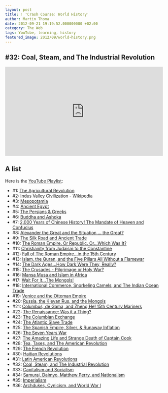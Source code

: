 ```yaml
---
layout: post
title: ! 'Crash Course: World History'
author: Martin Thoma
date: 2012-09-21 19:19:52.000000000 +02:00
category: The Web
tags: YouTube, learning, history
featured_image: 2012/09/world-history.png
---
```

<h2>#32: Coal, Steam, and The Industrial Revolution</h2>
<iframe width="512" height="288" src="http://www.youtube.com/embed/zhL5DCizj5c" frameborder="0" allowfullscreen></iframe>

<h2>A list</h2>
Here is the <a href="http://www.youtube.com/course?list=ECBDA2E52FB1EF80C9">YouTube Playlist</a>:

<ul>
  <li>#1: <a href="http://www.youtube.com/watch?v=Yocja_N5s1I">The Agricultural Revolution</a></li>
  <li>#2: <a href="http://www.youtube.com/watch?v=n7ndRwqJYDM">Indus Valley Civilization</a> - <a href="http://en.wikipedia.org/wiki/Indus_Valley_Civilization">Wikipedia</a></li>
  <li>#3: <a href="http://www.youtube.com/watch?v=sohXPx_XZ6Y">Mesopotamia</a></li>
  <li>#4: <a href="http://www.youtube.com/watch?v=Z3Wvw6BivVI">Ancient Egypt</a></li>
  <li>#5: <a href="http://www.youtube.com/watch?v=Q-mkVSasZIM">The Persians & Greeks</a></li>
  <li>#6: <a href="http://www.youtube.com/watch?v=8Nn5uqE3C9w">Buddha and Ashoka</a></li>
  <li>#7: <a href="http://www.youtube.com/watch?v=ylWORyToTo4">&lrm;2,000 Years of Chinese History! The Mandate of Heaven and Confucius</a></li>
  <li>#8: <a href="http://www.youtube.com/watch?v=0LsrkWDCvxg">Alexander the Great and the Situation ... the Great?</a></li>
  <li>#9: <a href="http://www.youtube.com/watch?v=vfe-eNq-Qyg">The Silk Road and Ancient Trade</a></li>
  <li>#10: <a href="http://www.youtube.com/watch?v=oPf27gAup9U">The Roman Empire. Or Republic. Or...Which Was It?</a></li>
  <li>#11: <a href="http://www.youtube.com/watch?v=TG55ErfdaeY">Christianity from Judaism to the Constantine</a></li>
  <li>#12: <a href="http://www.youtube.com/watch?v=3PszVWZNWVA">Fall of The Roman Empire...in the 15th Century</a></li>
  <li>#13: <a href="http://www.youtube.com/watch?v=TpcbfxtdoI8">Islam, the Quran, and the Five Pillars All Without a Flamewar</a></li>
  <li>#14: <a href="http://www.youtube.com/watch?v=QV7CanyzhZg">The Dark Ages...How Dark Were They, Really?</a></li>
  <li>#15: <a href="http://www.youtube.com/watch?v=X0zudTQelzI">The Crusades - Pilgrimage or Holy War?</a></li>
  <li>#16: <a href="http://www.youtube.com/watch?v=jvnU0v6hcUo">Mansa Musa and Islam in Africa</a></li>
  <li>#17: <a href="http://www.youtube.com/watch?v=szxPar0BcMo">Wait For It...The Mongols!</a></li>
  <li>#18: <a href="http://www.youtube.com/watch?v=a6XtBLDmPA0">International Commerce, Snorkeling Camels, and The Indian Ocean Trade</a></li>
  <li>#19: <a href="http://www.youtube.com/watch?v=UN-II_jBzzo">Venice and the Ottoman Empire</a></li>
  <li>#20: <a href="http://www.youtube.com/watch?v=etmRI2_9Q_A">Russia, the Kievan Rus, and the Mongols</a></li>
  <li>#21: <a href="http://www.youtube.com/watch?v=NjEGncridoQ">Columbus, de Gama, and Zheng He! 15th Century Mariners</a></li>
  <li>#22: <a href="http://www.youtube.com/watch?v=Vufba_ZcoR0">The Renaissance: Was it a Thing?</a></li>
  <li>#23: <a href="http://www.youtube.com/watch?v=HQPA5oNpfM4">The Columbian Exchange</a></li>
  <li>#24: <a href="http://www.youtube.com/watch?v=dnV_MTFEGIY">The Atlantic Slave Trade</a></li>
  <li>#25: <a href="http://www.youtube.com/watch?v=rjhIzemLdos">The Spanish Empire, Silver, & Runaway Inflation</a></li>
  <li>#26: <a href="http://www.youtube.com/watch?v=j0qbzNHmfW0">The Seven Years War</a></li>
  <li>#27: <a href="http://www.youtube.com/watch?v=2yXNrLTddME">The Amazing Life and Strange Death of Captain Cook</a></li>
  <li>#28: <a href="http://www.youtube.com/watch?v=HlUiSBXQHCw">Tea, Taxes, and The American Revolution</a></li>
  <li>#29: <a href="http://www.youtube.com/watch?v=lTTvKwCylFY">The French Revolution</a></li>
  <li>#30: <a href="http://www.youtube.com/watch?v=5A_o-nU5s2U">Haitian Revolutions</a></li>
  <li>#31: <a href="http://www.youtube.com/watch?v=ZBw35Ze3bg8">Latin American Revolutions</a></li>
  <li>#32: <a href="http://www.youtube.com/watch?v=zhL5DCizj5c">Coal, Steam, and The Industrial Revolution</a></li>
  <li>#33: <a href="http://www.youtube.com/watch?v=B3u4EFTwprM">Capitalism and Socialism</a></li>
  <li>#34: <a href="http://www.youtube.com/watch?v=Nosq94oCl_M">Samurai, Daimyo, Matthew Perry, and Nationalism</a></li>
  <li>#35: <a href="http://www.youtube.com/watch?v=alJaltUmrGo">Imperialism</a></li>
  <li>#36: <a href="http://www.youtube.com/watch?v=_XPZQ0LAlR4">Archdukes, Cynicism, and World War I</a></li>
</ul>
